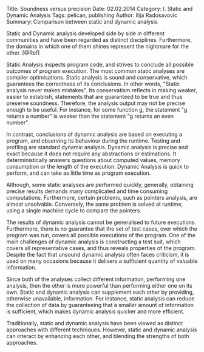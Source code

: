 Title: Soundness versus precision
Date: 02.02.2014
Category: I. Static and Dynamic Analysis
Tags: pelican, publishing
Author: Ilija Radosavovic
Summary: Comparison between static and dynamic analysis


Static and Dynamic analysis developed side by side in different communities and
have been regarded as distinct disciplines. Furthermore, the domains in which
one of them shines represent the nightmare for the other. [@Ref]

Static Analysis inspects program code, and strives to conclude all possible
outcomes of program execution. The most common static analyses are compiler
optimisations. Static analysis is sound and conservative, which guarantees the
correctness of its conclusions. In other words, "Static analysis never makes
mistakes". Its conservatism reflects in making weaker, easier to establish,
statements that are guaranteed to be true and thus preserve soundness.
Therefore, the analysis output may not be precise enough to be useful. For
instance, for some function g, the statement "g returns a number" is weaker than
the statement "g returns an even number".

In contrast, conclusions of dynamic analysis are based on executing a program,
and observing its behaviour during the runtime. Testing and profiling are
standard dynamic analysis. Dynamic analysis is precise and exact because it
does not require any abstractions or estimations. It deterministically answers
questions about computed values, memory consumption or the length of the execution.
Dynamic Analysis is quick to perform, and can take as little time as program
execution.

Although, some static analyses are performed quickly, generally, obtaining
precise results demands many complicated and time consuming computations.
Furthermore, certain problems, such as pointers analysis, are almost unsolvable.
Conversely, the same problem is solved at runtime, using a single machine cycle
to compare the pointers.

The results of dynamic analysis cannot be generalised to future executions.
Furthermore, there is no guarantee that the set of test cases, over which the
program was run, covers all possible executions of the program. One of the main
challenges of dynamic analysis is constructing a test suit, which covers all
representative cases, and thus reveals properties of the program. Despite the
fact that unsound dynamic analysis often faces criticism, it is used on many
occasions because it delivers a sufficient quantity of valuable information.

Since both of the analyses collect different information, performing one
analysis, then the other is more powerful than performing either one on its own.
Static and dynamic analysis can supplement each other by providing, otherwise
unavailable, information. For instance, static analysis can reduce the
collection of data by guaranteeing that a smaller amount of information is
sufficient, which makes dynamic analysis quicker and more efficient.

Traditionally, static and dynamic analysis have been viewed as distinct
approaches with different techniques. However, static and dynamic analysis can
interact by enhancing each other, and blending the strengths of both approaches.

[@Ref "Static and dynamic analysis: synergy and duality"]: http://homes.cs.washington.edu/~mernst/pubs/staticdynamic-woda2003.pdf
